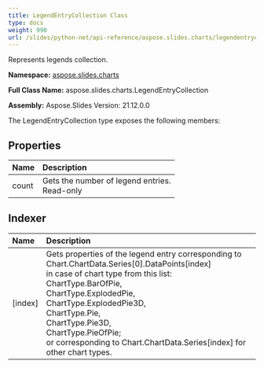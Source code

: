 ```yaml
---
title: LegendEntryCollection Class
type: docs
weight: 990
url: /slides/python-net/api-reference/aspose.slides.charts/legendentrycollection/
---
```


Represents legends collection.

**Namespace:** [aspose.slides.charts](/slides/python-net/api-reference/aspose.slides.charts/)

**Full Class Name:** aspose.slides.charts.LegendEntryCollection

**Assembly:**  Aspose.Slides Version: 21.12.0.0

The LegendEntryCollection type exposes the following members:
## **Properties**
|**Name**|**Description**|
| :- | :- |
|count|Gets the number of legend entries.<br/>            Read-only|
## **Indexer**
|**Name**|**Description**|
| :- | :- |
|[index]|Gets properties of the legend entry corresponding to Chart.ChartData.Series[0].DataPoints[index]<br/>            in case of chart type from this list:<br/>              ChartType.BarOfPie,<br/>              ChartType.ExplodedPie,<br/>              ChartType.ExplodedPie3D,<br/>              ChartType.Pie,<br/>              ChartType.Pie3D,<br/>              ChartType.PieOfPie;<br/>            or corresponding to Chart.ChartData.Series[index] for other chart types.|
